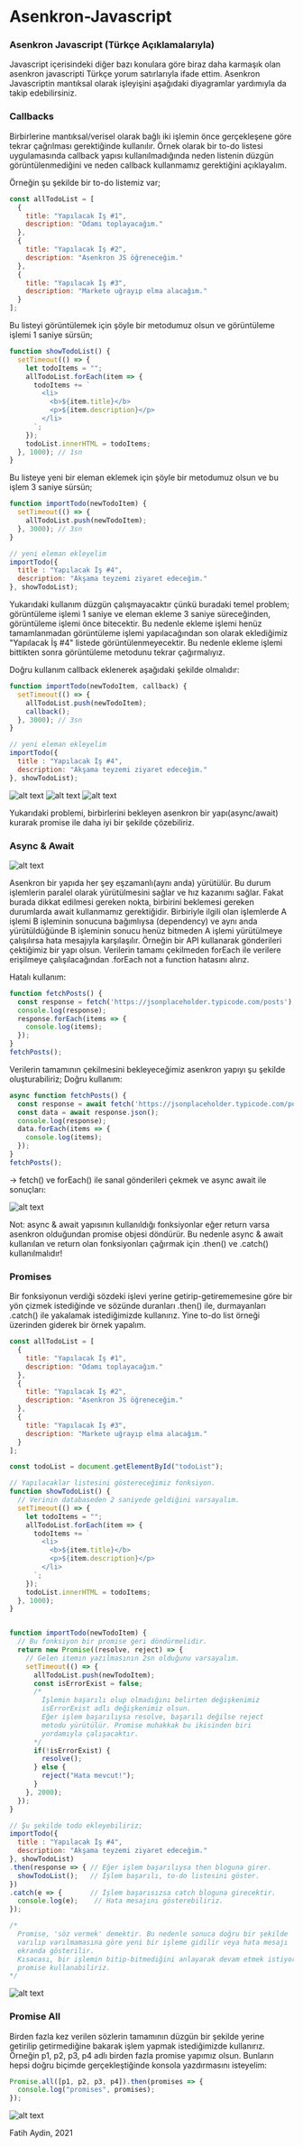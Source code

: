 # Asenkron-Javascript
### Asenkron Javascript (Türkçe Açıklamalarıyla) ###

Javascript içerisindeki diğer bazı konulara göre biraz daha karmaşık olan asenkron javascripti Türkçe yorum satırlarıyla ifade ettim. 
Asenkron Javascriptin mantıksal olarak işleyişini aşağıdaki diyagramlar yardımıyla da takip edebilirsiniz.

### Callbacks ###
Birbirlerine mantıksal/verisel olarak bağlı iki işlemin önce gerçekleşene göre tekrar çağrılması gerektiğinde kullanılır. Örnek olarak bir to-do listesi uygulamasında callback yapısı kullanılmadığında neden listenin düzgün görüntülenmediğini ve neden callback kullanmamız gerektiğini açıklayalım. 

Örneğin şu şekilde bir to-do listemiz var;
```js
const allTodoList = [
  {
    title: "Yapılacak İş #1",
    description: "Odamı toplayacağım."
  },
  {
    title: "Yapılacak İş #2",
    description: "Asenkron JS öğreneceğim."
  },
  {
    title: "Yapılacak İş #3",
    description: "Markete uğrayıp elma alacağım."
  }
];
```

Bu listeyi görüntülemek için şöyle bir metodumuz olsun ve görüntüleme işlemi 1 saniye sürsün;
```js
function showTodoList() {
  setTimeout(() => {
    let todoItems = "";
    allTodoList.forEach(item => {
      todoItems += `
        <li> 
          <b>${item.title}</b>
          <p>${item.description}</p> 
        </li>
      `;
    });
    todoList.innerHTML = todoItems;
  }, 1000); // 1sn
}
```

Bu listeye yeni bir eleman eklemek için şöyle bir metodumuz olsun ve bu işlem 3 saniye sürsün;
```js
function importTodo(newTodoItem) {
  setTimeout(() => {
    allTodoList.push(newTodoItem);
  }, 3000); // 3sn
}

// yeni eleman ekleyelim
importTodo({
  title : "Yapılacak İş #4",
  description: "Akşama teyzemi ziyaret edeceğim."
}, showTodoList);

```

Yukarıdaki kullanım düzgün çalışmayacaktır çünkü buradaki temel problem; görüntüleme işlemi 1 saniye ve eleman ekleme 3 saniye süreceğinden, görüntüleme işlemi önce bitecektir. Bu nedenle ekleme işlemi henüz tamamlanmadan görüntüleme işlemi yapılacağından son olarak eklediğimiz "Yapılacak İş #4" listede görüntülenmeyecektir. Bu nedenle ekleme işlemi bittikten sonra görüntüleme metodunu tekrar çağırmalıyız.

Doğru kullanım callback eklenerek aşağıdaki şekilde olmalıdır:
```js
function importTodo(newTodoItem, callback) {
  setTimeout(() => {
    allTodoList.push(newTodoItem);
    callback();
  }, 3000); // 3sn
}

// yeni eleman ekleyelim
importTodo({
  title : "Yapılacak İş #4",
  description: "Akşama teyzemi ziyaret edeceğim."
}, showTodoList);
```

![alt text](https://github.com/fatay/Asenkron-Javascript/blob/main/callbacks/callback0.png)
![alt text](https://github.com/fatay/Asenkron-Javascript/blob/main/callbacks/callback1.jpg)
![alt text](https://github.com/fatay/Asenkron-Javascript/blob/main/callbacks/callback2.jpg)

Yukarıdaki problemi, birbirlerini bekleyen asenkron bir yapı(async/await) kurarak promise ile daha iyi bir şekilde çözebiliriz.

### Async & Await ###
![alt text](https://raw.githubusercontent.com/fatay/Asenkron-Javascript/main/async_await/lpf0u9nbj7w41.jpg)

Asenkron bir yapıda her şey eşzamanlı(aynı anda) yürütülür. Bu durum işlemlerin paralel olarak yürütülmesini sağlar ve hız kazanımı sağlar. Fakat burada dikkat edilmesi gereken nokta, birbirini beklemesi gereken durumlarda await kullanmamız gerektiğidir. Birbiriyle ilgili olan işlemlerde A işlemi B işleminin sonucuna bağımlıysa (dependency) ve aynı anda yürütüldüğünde B işleminin sonucu henüz bitmeden A işlemi yürütülmeye çalışılırsa hata mesajıyla karşılaşılır. Örneğin bir API kullanarak gönderileri çektiğimiz bir yapı olsun. Verilerin tamamı çekilmeden forEach ile verilere erişilmeye çalışılacağından .forEach not a function hatasını alırız.

Hatalı kullanım:
```js
function fetchPosts() {
  const response = fetch('https://jsonplaceholder.typicode.com/posts');
  console.log(response);
  response.forEach(items => {
    console.log(items);
  });
}
fetchPosts();
```

Verilerin tamamının çekilmesini bekleyeceğimiz asenkron yapıyı şu şekilde oluşturabiliriz;
Doğru kullanım:
```js
async function fetchPosts() {
  const response = await fetch('https://jsonplaceholder.typicode.com/posts');
  const data = await response.json();
  console.log(response);
  data.forEach(items => {
    console.log(items);
  });
}
fetchPosts();
```

-> fetch() ve forEach() ile sanal gönderileri çekmek ve async await ile sonuçları:

![alt text](https://github.com/fatay/Asenkron-Javascript/blob/main/async_await/console_result.jpg)

Not: async & await yapısının kullanıldığı fonksiyonlar eğer return varsa asenkron olduğundan promise objesi döndürür. Bu nedenle async & await kullanılan ve return olan fonksiyonları çağırmak için .then() ve .catch() kullanılmalıdır!

### Promises ###
Bir fonksiyonun verdiği sözdeki işlevi yerine getirip-getirememesine göre bir yön çizmek istediğinde ve sözünde duranları .then() ile, durmayanları .catch() ile yakalamak istediğimizde kullanırız. Yine to-do list örneği üzerinden giderek bir örnek yapalım.

```js
const allTodoList = [
  {
    title: "Yapılacak İş #1",
    description: "Odamı toplayacağım."
  },
  {
    title: "Yapılacak İş #2",
    description: "Asenkron JS öğreneceğim."
  },
  {
    title: "Yapılacak İş #3",
    description: "Markete uğrayıp elma alacağım."
  }
];

const todoList = document.getElementById("todoList");

// Yapılacaklar listesini göstereceğimiz fonksiyon.
function showTodoList() {
  // Verinin databaseden 2 saniyede geldiğini varsayalım.
  setTimeout(() => {
    let todoItems = "";
    allTodoList.forEach(item => {
      todoItems += `
        <li> 
          <b>${item.title}</b>
          <p>${item.description}</p> 
        </li>
      `;
    });
    todoList.innerHTML = todoItems;
  }, 1000);
}


function importTodo(newTodoItem) {
  // Bu fonksiyon bir promise geri döndürmelidir.
  return new Promise((resolve, reject) => {
    // Gelen itemın yazılmasının 2sn olduğunu varsayalım.
    setTimeout(() => {
      allTodoList.push(newTodoItem);
      const isErrorExist = false;
      /*
        İşlemin başarılı olup olmadığını belirten değişkenimiz
        isErrorExist adlı değişkenimiz olsun.
        Eğer işlem başarılıysa resolve, başarılı değilse reject
        metodu yürütülür. Promise muhakkak bu ikisinden biri
        yordamıyla çalışacaktır.
      */
      if(!isErrorExist) {
        resolve();
      } else {
        reject("Hata mevcut!");
      }
    }, 2000);
  });
}

// Şu şekilde todo ekleyebiliriz;
importTodo({
  title : "Yapılacak İş #4",
  description: "Akşama teyzemi ziyaret edeceğim."
}, showTodoList)
.then(response => { // Eğer işlem başarılıysa then bloguna girer.
  showTodoList();   // İşlem başarılı, to-do listesini göster.
})
.catch(e => {       // İşlem başarısızsa catch bloguna girecektir.
  console.log(e);    // Hata mesajını gösterebiliriz.
});

/*
  Promise, 'söz vermek' demektir. Bu nedenle sonuca doğru bir şekilde
  varılıp varılmamasına göre yeni bir işleme gidilir veya hata mesajı
  ekranda gösterilir.
  Kısacası, bir işlemin bitip-bitmediğini anlayarak devam etmek istiyorsak
  promise kullanabiliriz.
*/
```

![alt text](https://github.com/fatay/Asenkron-Javascript/blob/main/promises/promise.jpg)

### Promise All ###
Birden fazla kez verilen sözlerin tamamının düzgün bir şekilde yerine getirilip getirmediğine bakarak işlem yapmak istediğimizde kullanırız. Örneğin p1, p2, p3, p4 adlı birden fazla promise yapımız olsun. Bunların hepsi doğru biçimde gerçekleştiğinde konsola yazdırmasını isteyelim:

```js
Promise.all([p1, p2, p3, p4]).then(promises => {
  console.log("promises", promises);
});
```

![alt text](https://github.com/fatay/Asenkron-Javascript/blob/main/promise_all/promise_all.jpg)

Fatih Aydin, 2021
